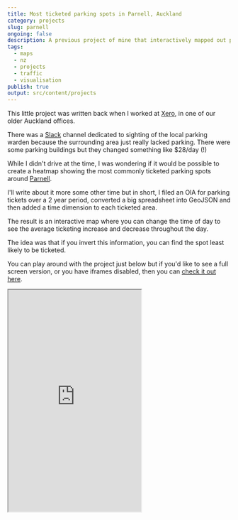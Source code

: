 ```yaml
---
title: Most ticketed parking spots in Parnell, Auckland
category: projects
slug: parnell
ongoing: false
description: A previous project of mine that interactively mapped out parking tickets issued in the Parnell area over a period of a few years
tags:
  - maps
  - nz
  - projects
  - traffic
  - visualisation
publish: true
output: src/content/projects
---
```


This little project was written back when I worked at [Xero](https://xero.com/nz/), in one of our older Auckland offices.

There was a [Slack](https://slack.com) channel dedicated to sighting of the local parking warden because the surrounding area just really lacked parking. There were some parking buildings but they changed something like $28/day (!)

While I didn't drive at the time, I was wondering if it would be possible to create a heatmap showing the most commonly ticketed parking spots around [Parnell](https://en.wikipedia.org/wiki/Parnell,_New_Zealand).

I'll write about it more some other time but in short, I filed an OIA for parking tickets over a 2 year period, converted a big spreadsheet into GeoJSON and then added a time dimension to each ticketed area.

The result is an interactive map where you can change the time of day to see the average ticketing increase and decrease throughout the day.

The idea was that if you invert this information, you can find the spot least likely to be ticketed.

You can play around with the project just below but if you'd like to see a full screen version, or you have iframes disabled, then you can [check it out here](https://parnell.utf9k.net).

<iframe src="https://parnell.utf9k.net" style="height: 500px;" allowfullscreen></iframe>

